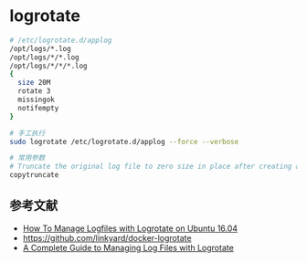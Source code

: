 # logrotate

```sh
# /etc/logrotate.d/applog
/opt/logs/*.log 
/opt/logs/*/*.log 
/opt/logs/*/*/*.log 
{
  size 20M
  rotate 3
  missingok
  notifempty
}

# 手工执行
sudo logrotate /etc/logrotate.d/applog --force --verbose

# 常用参数
# Truncate the original log file to zero size in place after creating a copy, instead of moving the old log file and optionally creating a new one.
copytruncate
```

## 参考文献

- [How To Manage Logfiles with Logrotate on Ubuntu 16.04](https://www.digitalocean.com/community/tutorials/how-to-manage-logfiles-with-logrotate-on-ubuntu-16-04)
- https://github.com/linkyard/docker-logrotate
- [A Complete Guide to Managing Log Files with Logrotate](https://betterstack.com/community/guides/logging/how-to-manage-log-files-with-logrotate-on-ubuntu-20-04/)
